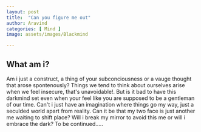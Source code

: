 ```yaml
---
layout: post
title:  "Can you figure me out"
author: Aravind
categories: [ Mind ]
image: assets/images/Blackmind

---
```

<h2>What am i?</h2>
Am i just a construct, a thing of your subconciousness or a vauge thought that arose spontenously?
Things we tend to think about ourselves arise when we feel insecure, that's unavoidable!.
But is it bad to have this darkmind set even when your feel like you are supposed to be a gentleman of our time.
Can't i just have an imagination where things go my way, just a seculded world apart from reality.
Can it be that my two face is just another me waiting to shift place?
Will i break my mirror to avoid this me or will i embrace the dark?
To be continued.....